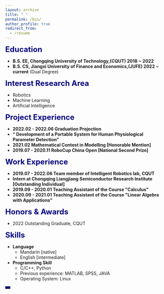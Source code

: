 ```yaml
---
layout: archive
title: " "
permalink: /bio/
author_profile: true
redirect_from:
  - /resume
---
```


<font color=Navy size=5 > <strong> Education </strong> </font>

* __B.S. EE, Chongqing University of Technology,(CQUT) 2018 ~ 2022__
* __B.S. CS, Jiangxi University of Finance and Economics,(JUFE) 2022 ~ current__ (Dual Degree)

<font color=Navy size=5 > <strong> Interest Research Area </strong> </font>
  - Robotics
  - Machine Learning
  - Artificial Intelligence

<font color=Navy size=5 > <strong> Project Experience </strong> </font>

* __2022.02 - 2022.06 Graduation Projection__
* __“ Development of a Portable System for Human Physiological Parameter Detection”__
* __2021.02 Mathematical Contest in Modelling [Honorable Mention]__
* __2019.07 - 2020.11 RoboCup China Open [National Second Prize]__

<font color=Navy size=5 > <strong>  Work Experience </strong> </font>

* __2019.07 - 2022.06 Team member of Intelligent Robotics lab, CQUT__
* __Intern at Chongqing Liangjiang Semiconductor Research Institute [Outstanding Individual]__
* __2019.09 - 2020.01 Teaching Assistant of the Course "Calculus"__
* __2020.09 - 2021.01 Teaching Assistant of the Course "Linear Algebra with Applications"__

<font color=Navy size=5 > <strong>  Honors & Awards </strong> </font>

* 2022 Outstanding Graduate, CQUT

<font color=Navy size=5 > <strong>  Skills </strong> </font>

* __Language__
  * Mandarin [native]
  * English [intermediate]
* __Programming Skill__
  * C/C++, Python
  * Previous experience: MATLAB, SPSS, JAVA
  * Operating System: Linux  
<table><tr><td bgcolor=Navy> </td></tr></table>